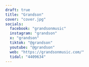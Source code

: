 ```yaml
---
draft: true
title: "Grandson"
cover: "cover.jpg"
socials:
  facebook: "grandsonmusic"
  instagram: "grandson"
  x: "grandson"
  tiktok: "@grandson"
  youtube: "@grandson"
  web: "https://grandsonmusic.com/"
  tidal: "4409634"
---
```



